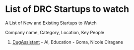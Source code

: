 # List of DRC Startups to watch

A List of New and Existing Startups to Watch



Company name, Category, Location, Key People


1. [DugAssistant](https://www.dugassistant.com) - AI, Education - Goma, Nicole Ciragane
